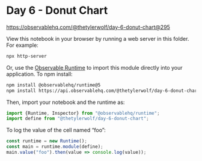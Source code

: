 # Day 6 - Donut Chart

https://observablehq.com/@thetylerwolf/day-6-donut-chart@295

View this notebook in your browser by running a web server in this folder. For
example:

~~~sh
npx http-server
~~~

Or, use the [Observable Runtime](https://github.com/observablehq/runtime) to
import this module directly into your application. To npm install:

~~~sh
npm install @observablehq/runtime@5
npm install https://api.observablehq.com/@thetylerwolf/day-6-donut-chart@295.tgz?v=3
~~~

Then, import your notebook and the runtime as:

~~~js
import {Runtime, Inspector} from "@observablehq/runtime";
import define from "@thetylerwolf/day-6-donut-chart";
~~~

To log the value of the cell named “foo”:

~~~js
const runtime = new Runtime();
const main = runtime.module(define);
main.value("foo").then(value => console.log(value));
~~~
